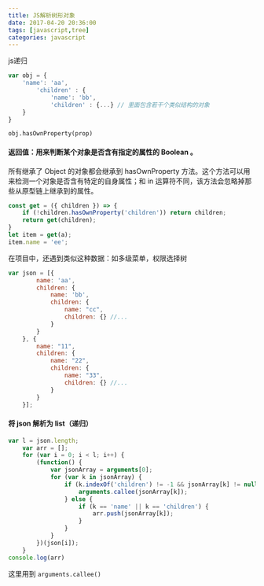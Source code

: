 ```yaml
---
title: JS解析树形对象
date: 2017-04-20 20:36:00
tags: [javascript,tree]
categories: javascript
---
```


js递归

```javascript
var obj = {
	'name': 'aa',
    	'children' : {
        	'name': 'bb',
        	'children' : {...} // 里面包含若干个类似结构的对象
    }
}
```
`obj.hasOwnProperty(prop)`

#### 返回值：用来判断某个对象是否含有指定的属性的 Boolean 。

所有继承了 Object 的对象都会继承到 hasOwnProperty 方法。这个方法可以用来检测一个对象是否含有特定的自身属性；和 in 运算符不同，该方法会忽略掉那些从原型链上继承到的属性。

```javascript
const get = ({ children }) => {
    if (!children.hasOwnProperty('children')) return children;
    return get(children);
}
let item = get(a);
item.name = 'ee';
```
在项目中，还遇到类似这种数据：如多级菜单，权限选择树

```javascript
var json = [{
        name: 'aa',
        children: {
            name: 'bb',
            children: {
                name: "cc",
                children: {} //...
            }
        }
    }, {
        name: "11",
        children: {
            name: "22",
            children: {
                name: "33",
                children: {} //...
            }
        }
    }];

```
#### 将 json 解析为 list（递归）
<!-- more -->
```javascript
var l = json.length;
    var arr = [];
    for (var i = 0; i < l; i++) {
        (function() {
            var jsonArray = arguments[0];
            for (var k in jsonArray) {
                if (k.indexOf('children') != -1 && jsonArray[k] != null) {
                    arguments.callee(jsonArray[k]);
                } else {
                    if (k == 'name' || k == 'children') {
                        arr.push(jsonArray[k]);
                    }
                }
            }
        })(json[i]);
    }
console.log(arr)
```
这里用到 `arguments.callee()` 


